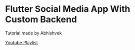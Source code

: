 # Flutter Social Media App With Custom Backend

Tutorial made by Abhishvek

[Youtube Playlist](https://www.youtube.com/playlist?list=PLRT5VDuA0QGXzD4vwrr-5I6sy0dGzn7bu)
